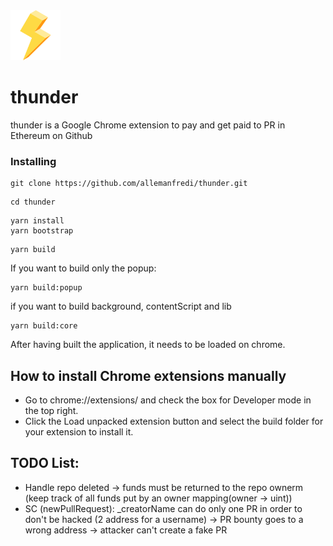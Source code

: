 <img src="./packages/popup/public/material/logo/thunder-128.png" width="80" height="80">

# thunder

thunder is a Google Chrome extension to pay and get paid to PR in Ethereum on Github


### Installing

```
git clone https://github.com/allemanfredi/thunder.git
```

```
cd thunder
```

```
yarn install
yarn bootstrap
```

```
yarn build
```

If you want to build only the popup:

```
yarn build:popup
```

if you want to build background, contentScript and lib

```
yarn build:core
```


After having built the application, it needs to be loaded on chrome.

## How to install Chrome extensions manually

* Go to chrome://extensions/ and check the box for Developer mode in the top right.
* Click the Load unpacked extension button and select the build folder for your extension to install it.

## TODO List:
* Handle repo deleted -> funds must be returned to the repo ownerm (keep track of all funds put by an owner mapping(owner -> uint))
* SC (newPullRequest): _creatorName can do only one PR in order to don't be hacked (2 address for a username) -> PR bounty goes to a wrong address -> attacker can't create a fake PR